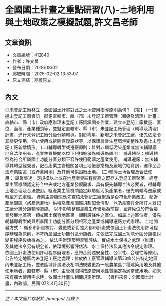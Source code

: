# 全國國土計畫之重點研習(八)-土地利用與土地政策之模擬試題,許文昌老師

## 文章資訊
- 文章編號：412840
- 作者：許文昌
- 發布日期：2018/08/02
- 爬取時間：2025-02-02 13:53:07
- 原文連結：[閱讀原文](https://real-estate.get.com.tw/Columns/detail.aspx?no=412840)

## 內文
◎未登記工廠林立，全國國土計畫對此之土地使用指導原則為何？
【答】
(一)掌握未登記工廠資訊，擬定直轄市、縣（市）未登記工廠管理（輔導及清理）計畫：直轄市、縣（市）政府應辦理未登記工廠資訊調查作業，建立未登記工廠數量、區位、面積、產業種類等，並擬定直轄市、縣（市）未登記工廠管理（輔導及清理）計畫，進行未登記工廠分級分類輔導。對於零星、新增之未登記工廠，優先依法令其變更使用、停止使用或拆除恢復原狀等，以保護農業生產環境完整性及遏止未登記工廠新增情形。
(二)輔導轉型或遷廠原則：針對非屬低污染產業或無法輔導廠地合法使用者，產業主管機關以按下列措施優先輔導為原則：
輔導轉型：轉導轉型為符合所屬國土功能分區分類下容許使用範疇之產業使用。
輔導遷廠：無法輔導其轉型經營者，配合產業主管機關各項土地優惠措施及廠地供給資訊，遷移至合法產業園區（或產業用地）及其他可供設廠土地。
(三)輔導土地合理及合法使用：
屬聚集達一定規模以上或在地產業鏈結程度高之既存未登記工廠聚落，經產業主管機關認定符合中央或地方產業發展需求、具有優先輔導合法必要者，得輔導土地合理及合法使用。經產業主管機關認定非屬低污染產業者，優先朝輔導遷廠或轉型方式處理。
產業主管機關應先查核未登記工廠聚落是否符合產業政策、鄰近產業園區（或產業用地）供給及產業園區規劃配合情形，以及是否符合所訂未登記工廠分級分類輔導措施。
以不影響整體農業生產環境為前提，且避免位於符合農業發展地區第一類或國土保育地區第一類劃設條件之區位。如屬上述區位者，優先朝輔導轉型成與所屬國土功能分區分類相容之產業或輔導遷廠方式辦理。
土地開發方式：
循都市計畫檢討、變更或新訂擴大都市計畫或依國土計畫法使用許可程序辦理為原則，不符所屬國土功能分區分類者，先依法完成國土功能分區分類檢討變更程序後始得為之。
依法需辦理環境影響評估、實施水土保持之處理（維護）及其他法令另有規定者，依環境影響評估法、水土保持法及其他法令規定辦理。
依國土計畫法使用許可程序辦理者，應符合前述安全性、公平性、合理性等原則。
公告特定地區內未登記工廠之處理：位於依工廠管理輔導法第33條公告特定地區內未登記工廠，並依區域計畫法及相關法規變更為一般農業區丁種建築用地及其他使用地者，直轄市、縣（市）主管機關得按原使用地性質編定為適當使用地。如未來有擴大使用需求時，依國土計畫法相關規定辦理。
【資料來源：全國國土計畫，內政部，民國107年4月30日】

---
*注：本文圖片存放於 ./images/ 目錄下*
